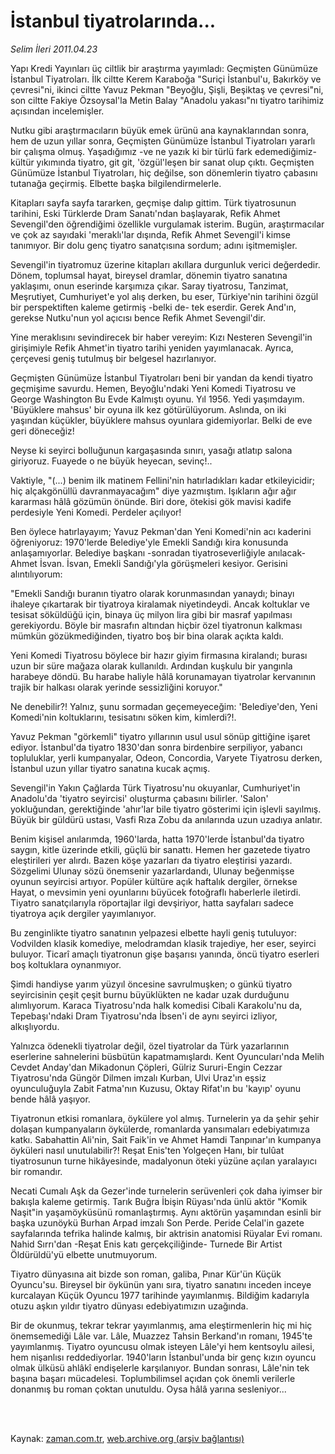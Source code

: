# İstanbul tiyatrolarında...

*Selim İleri 2011.04.23*

<td class="columnist-detail">
<p>Yapı Kredi Yayınları üç ciltlik bir araştırma yayımladı: Geçmişten Günümüze İstanbul Tiyatroları. İlk ciltte Kerem Karaboğa "Suriçi İstanbul'u, Bakırköy ve çevresi"ni, ikinci ciltte Yavuz Pekman "Beyoğlu, Şişli, Beşiktaş ve çevresi"ni, son ciltte Fakiye Özsoysal'la Metin Balay "Anadolu yakası"nı tiyatro tarihimiz açısından incelemişler.</p>
<p>
<div id="haberMetinDiv">
<p>Nutku gibi araştırmacıların büyük emek ürünü ana kaynaklarından sonra, hem de uzun yıllar sonra, Geçmişten Günümüze İstanbul Tiyatroları yararlı bir çalışma olmuş. Yaşadığımız -ve ne yazık ki bir türlü fark edemediğimiz- kültür yıkımında tiyatro, git git, 'özgül'leşen bir sanat olup çıktı. Geçmişten Günümüze İstanbul Tiyatroları, hiç değilse, son dönemlerin tiyatro çabasını tutanağa geçirmiş. Elbette başka bilgilendirmelerle.
<p>Kitapları sayfa sayfa tararken, geçmişe dalıp gittim. Türk tiyatrosunun tarihini, Eski Türklerde Dram Sanatı'ndan başlayarak, Refik Ahmet Sevengil'den öğrendiğimi özellikle vurgulamak isterim. Bugün, araştırmacılar ve çok az sayıdaki 'meraklı'lar dışında, Refik Ahmet Sevengil'i kimse tanımıyor. Bir dolu genç tiyatro sanatçısına sordum; adını işitmemişler.
<p>Sevengil'in tiyatromuz üzerine kitapları akıllara durgunluk verici değerdedir. Dönem, toplumsal hayat, bireysel dramlar, dönemin tiyatro sanatına yaklaşımı, onun eserinde karşımıza çıkar. Saray tiyatrosu, Tanzimat, Meşrutiyet, Cumhuriyet'e yol alış derken, bu eser, Türkiye'nin tarihini özgül bir perspektiften kaleme getirmiş -belki de- tek eserdir. Gerek And'ın, gerekse Nutku'nun yol açıcısı bence Refik Ahmet Sevengil'dir.
<p>Yine meraklısını sevindirecek bir haber vereyim: Kızı Nesteren Sevengil'in girişimiyle Refik Ahmet'in tiyatro tarihi yeniden yayımlanacak. Ayrıca, çerçevesi geniş tutulmuş bir belgesel hazırlanıyor.
<p>Geçmişten Günümüze İstanbul Tiyatroları beni bir yandan da kendi tiyatro geçmişime savurdu. Hemen, Beyoğlu'ndaki Yeni Komedi Tiyatrosu ve George Washington Bu Evde Kalmıştı oyunu. Yıl 1956. Yedi yaşımdayım. 'Büyüklere mahsus' bir oyuna ilk kez götürülüyorum. Aslında, on iki yaşından küçükler, büyüklere mahsus oyunlara gidemiyorlar. Belki de eve geri döneceğiz!
<p>Neyse ki seyirci bolluğunun kargaşasında sınırı, yasağı atlatıp salona giriyoruz. Fuayede o ne büyük heyecan, sevinç!..
<p>Vaktiyle, "(...) benim ilk matinem Fellini'nin hatırladıkları kadar etkileyicidir; hiç alçakgönüllü davranmayacağım" diye yazmıştım. Işıkların ağır ağır kararması hâlâ gözümün önünde. Biri dore, ötekisi gök mavisi kadife perdesiyle Yeni Komedi. Perdeler açılıyor!
<p>Ben öylece hatırlayayım; Yavuz Pekman'dan Yeni Komedi'nin acı kaderini öğreniyoruz: 1970'lerde Belediye'yle Emekli Sandığı kira konusunda anlaşamıyorlar. Belediye başkanı -sonradan tiyatroseverliğiyle anılacak- Ahmet İsvan. İsvan, Emekli Sandığı'yla görüşmeleri kesiyor. Gerisini alıntılıyorum:
<p>"Emekli Sandığı buranın tiyatro olarak korunmasından yanaydı; binayı ihaleye çıkartarak bir tiyatroya kiralamak niyetindeydi. Ancak koltuklar ve tesisat söküldüğü için, binaya üç milyon lira gibi bir masraf yapılması gerekiyordu. Böyle bir masrafın altından hiçbir özel tiyatronun kalkması mümkün gözükmediğinden, tiyatro boş bir bina olarak açıkta kaldı.
<p>Yeni Komedi Tiyatrosu böylece bir hazır giyim firmasına kiralandı; burası uzun bir süre mağaza olarak kullanıldı. Ardından kuşkulu bir yangınla harabeye döndü. Bu harabe haliyle hâlâ korunamayan tiyatrolar kervanının trajik bir halkası olarak yerinde sessizliğini koruyor."
<p>Ne denebilir?! Yalnız, şunu sormadan geçemeyeceğim: 'Belediye'den, Yeni Komedi'nin koltuklarını, tesisatını söken kim, kimlerdi?!.
<p>Yavuz Pekman "görkemli" tiyatro yıllarının usul usul sönüp gittiğine işaret ediyor. İstanbul'da tiyatro 1830'dan sonra birdenbire serpiliyor, yabancı topluluklar, yerli kumpanyalar, Odeon, Concordia, Varyete Tiyatrosu derken, İstanbul uzun yıllar tiyatro sanatına kucak açmış.
<p>Sevengil'in Yakın Çağlarda Türk Tiyatrosu'nu okuyanlar, Cumhuriyet'in Anadolu'da 'tiyatro seyircisi' oluşturma çabasını bilirler. 'Salon' yokluğundan, gerektiğinde 'ahır'lar bile tiyatro gösterimi için işlevli sayılmış. Büyük bir güldürü ustası, Vasfi Rıza Zobu da anılarında uzun uzadıya anlatır.
<p>Benim kişisel anılarımda, 1960'larda, hatta 1970'lerde İstanbul'da tiyatro saygın, kitle üzerinde etkili, güçlü bir sanattı. Hemen her gazetede tiyatro eleştirileri yer alırdı. Bazen köşe yazarları da tiyatro eleştirisi yazardı. Sözgelimi Ulunay sözü önemsenir yazarlardandı, Ulunay beğenmişse oyunun seyircisi artıyor. Popüler kültüre açık haftalık dergiler, örnekse Hayat, o mevsimin yeni oyunlarını büyücek fotoğraflı haberlerle iletirdi. Tiyatro sanatçılarıyla röportajlar ilgi devşiriyor, hatta sayfaları sadece tiyatroya açık dergiler yayımlanıyor.
<p>Bu zenginlikte tiyatro sanatının yelpazesi elbette hayli geniş tutuluyor: Vodvilden klasik komediye, melodramdan klasik trajediye, her eser, seyirci buluyor. Ticarî amaçlı tiyatronun gişe başarısı yanında, öncü tiyatro eserleri boş koltuklara oynanmıyor.
<p>Şimdi handiyse yarım yüzyıl öncesine savrulmuşken; o günkü tiyatro seyircisinin çeşit çeşit burnu büyüklükten ne kadar uzak durduğunu alımlıyorum. Karaca Tiyatrosu'nda halk komedisi Cibali Karakolu'nu da, Tepebaşı'ndaki Dram Tiyatrosu'nda İbsen'i de aynı seyirci izliyor, alkışlıyordu.
<p>Yalnızca ödenekli tiyatrolar değil, özel tiyatrolar da Türk yazarlarının eserlerine sahnelerini büsbütün kapatmamışlardı. Kent Oyuncuları'nda Melih Cevdet Anday'dan Mikadonun Çöpleri, Gülriz Sururi-Engin Cezzar Tiyatrosu'nda Güngör Dilmen imzalı Kurban, Ulvi Uraz'ın eşsiz oyunculuğuyla Zabit Fatma'nın Kuzusu, Oktay Rifat'ın bu 'kayıp' oyunu bende hâlâ yaşıyor.
<p>Tiyatronun etkisi romanlara, öykülere yol almış. Turnelerin ya da şehir şehir dolaşan kumpanyaların öykülerde, romanlarda yansımaları edebiyatımıza katkı. Sabahattin Ali'nin, Sait Faik'in ve Ahmet Hamdi Tanpınar'ın kumpanya öyküleri nasıl unutulabilir?! Reşat Enis'ten Yolgeçen Hanı, bir tulûat tiyatrosunun turne hikâyesinde, madalyonun öteki yüzüne açılan yaralayıcı bir romandır.
<p>Necati Cumalı Aşk da Gezer'inde turnelerin serüvenleri çok daha iyimser bir bakışla kaleme getirmiş. Tarık Buğra İbişin Rüyası'nda ünlü aktör "Komik Naşit"in yaşamöyküsünü romanlaştırmış. Aynı aktörün yaşamından esinli bir başka uzunöykü Burhan Arpad imzalı Son Perde. Peride Celal'in gazete sayfalarında tefrika halinde kalmış, bir aktrisin anatomisi Rüyalar Evi romanı. Nahid Sırrı'dan -Reşat Enis katı gerçekçiliğinde- Turnede Bir Artist Öldürüldü'yü elbette unutmuyorum.
<p>Tiyatro dünyasına ait bizde son roman, galiba, Pınar Kür'ün Küçük Oyuncu'su. Bireysel bir öykünün yanı sıra, tiyatro sanatını inceden inceye kurcalayan Küçük Oyuncu 1977 tarihinde yayımlanmış. Bildiğim kadarıyla otuzu aşkın yıldır tiyatro dünyası edebiyatımızın uzağında.
<p>Bir de okunmuş, tekrar tekrar yayımlanmış, ama eleştirmenlerin hiç mi hiç önemsemediği Lâle var. Lâle, Muazzez Tahsin Berkand'ın romanı, 1945'te yayımlanmış. Tiyatro oyuncusu olmak isteyen Lâle'yi hem kentsoylu ailesi, hem nişanlısı reddediyorlar. 1940'ların İstanbul'unda bir genç kızın oyuncu olmak ülküsü ahlâkî endişelerle karşılanıyor. Bundan sonrası, Lâle'nin tek başına başarı mücadelesi. Toplumbilimsel açıdan çok önemli verilerle donanmış bu roman çoktan unutuldu. Oysa hâlâ yarına sesleniyor... </p></p></p></p></p></p></p></p></p></p></p></p></p></p></p></p></p></p></p></p></p></div>
</p>


<p><br>
		 </br></p></td>

Kaynak: [zaman.com.tr](http://zaman.com.tr/yazar.do?yazino=1124892), [web.archive.org (arşiv bağlantısı)](http://web.archive.org/web/20110426232738/http://zaman.com.tr:80/yazar.do?yazino=1124892)

